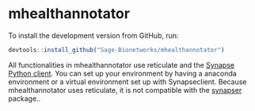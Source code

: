 # mhealthannotator

To install the development version from GitHub, run:

``` r
devtools::install_github("Sage-Bionetworks/mhealthannotator")
```

All functionalities in mhealthannotator use reticulate and the [Synapse Python
client](https://pypi.org/project/synapseclient/). You can set up your environment by having a anaconda environment or a virtual environment set up with Synapseclient. Because mhealthannotator uses reticulate, it is not compatible with the [synapser](https://r-docs.synapse.org/) package..

